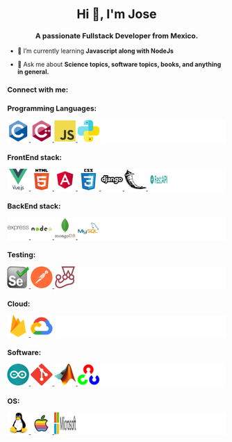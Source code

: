 <h1 align="center">Hi 👋, I'm Jose</h1>
<h3 align="center">A passionate Fullstack Developer from Mexico.</h3>

- 🌱 I’m currently learning **Javascript along with NodeJs**

- 💬 Ask me about **Science topics, software topics, books, and anything in general.**

<h3 align="left">Connect with me:</h3>
<p align="left">
</p>

<h3 align="left">Programming Languages:</h3>
<p align="left" style="background-color:white">
<a href="https://www.cprogramming.com/" target="_blank" rel="noreferrer"> <img src="https://github.com/joslo2345/joslo2345/blob/main/source/c-original.svg" alt="c" width="50" height="50"/> </a>
<a href="https://www.w3schools.com/cpp/" target="_blank" rel="noreferrer"> <img src="https://github.com/joslo2345/joslo2345/blob/main/source/cplusplus-original.svg" alt="cplusplus" width="50" height="50"/> </a>
<a href="https://developer.mozilla.org/en-US/docs/Web/JavaScript" target="_blank" rel="noreferrer"> <img src="https://github.com/joslo2345/joslo2345/blob/main/source/javascript-original.svg" alt="javascript" width="50" height="50"/> </a>
<a href="https://www.python.org" target="_blank" rel="noreferrer"> <img src="https://github.com/joslo2345/joslo2345/blob/main/source/python.png" alt="python" width="50" height="50"/> </a>
</p>

<h3>FrontEnd stack:</h3>
<p align="left" style="background-color:white">
<a href="https://vuejs.org/" target="_blank" rel="noreferrer"> <img src="https://github.com/joslo2345/joslo2345/blob/main/source/vuejs-original-wordmark.svg" alt="vuejs" width="50" height="50"/> </a>
<a href="https://www.w3.org/html/" target="_blank" rel="noreferrer"> <img src="https://github.com/joslo2345/joslo2345/blob/main/source/html5-original-wordmark.svg" alt="html5" width="50" height="50"/> </a>
<a href="https://angular.io" target="_blank" rel="noreferrer"> <img src="https://github.com/joslo2345/joslo2345/blob/main/source/angular.svg" alt="angular" width="50" height="50"/> </a>
<a href="https://www.w3schools.com/css/" target="_blank" rel="noreferrer"> <img src="https://github.com/joslo2345/joslo2345/blob/main/source/css3-original-wordmark.svg" alt="css3" width="50" height="50"/> </a>
<a href="https://www.djangoproject.com/" target="_blank" rel="noreferrer"> <img src="https://github.com/joslo2345/joslo2345/blob/main/source/icons8-django.svg" alt="django" width="50" height="50"/> </a>
<a href="https://flask.palletsprojects.com/" target="_blank" rel="noreferrer"> <img src="https://github.com/joslo2345/joslo2345/blob/main/source/pocoo_flask-icon.svg" alt="flask" width="50" height="50"/> </a>
<a href="https://fastapi.tiangolo.com/" target="_blank" rel="noreferrer"> <img src="https://github.com/joslo2345/joslo2345/blob/main/source/logo-fastapi.png" alt="fastapi" width="50" height="50"/> </a>
</p>

<h3>BackEnd stack:</h3>
<p align="left" style="background-color:white">
<a href="https://expressjs.com" target="_blank" rel="noreferrer"> <img src="https://github.com/joslo2345/joslo2345/blob/main/source/express-original-wordmark.svg" alt="express" width="50" height="50"/> </a>
<a href="https://nodejs.org" target="_blank" rel="noreferrer"> <img src="https://github.com/joslo2345/joslo2345/blob/main/source/nodejs-original-wordmark.svg" alt="nodejs" width="50" height="50"/> </a>
<a href="https://www.mongodb.com/" target="_blank" rel="noreferrer"> <img src="https://github.com/joslo2345/joslo2345/blob/main/source/mongodb-original-wordmark.svg" alt="mongodb" width="50" height="50"/> </a>
<a href="https://www.mysql.com/" target="_blank" rel="noreferrer"> <img src="https://github.com/joslo2345/joslo2345/blob/main/source/mysql-original-wordmark.svg" alt="mysql" width="50" height="50"/> </a>
</p>

<h3>Testing:</h3>
<p align="left" style="background-color:white">
<a href="https://www.selenium.dev" target="_blank" rel="noreferrer"> <img src="https://github.com/joslo2345/joslo2345/blob/main/source/selenium-logo.svg" alt="selenium" width="50" height="50"/> </a>
<a href="https://postman.com" target="_blank" rel="noreferrer"> <img src="https://github.com/joslo2345/joslo2345/blob/main/source/getpostman-icon.svg" alt="postman" width="50" height="50"/> </a>
<a href="https://jestjs.io" target="_blank" rel="noreferrer"> <img src="https://github.com/joslo2345/joslo2345/blob/main/source/jestjsio-icon.svg" alt="jest" width="50" height="50"/> </a>
</p>

<h3>Cloud:</h3>
<p align="left" style="background-color:white">
<a href="https://firebase.google.com/" target="_blank" rel="noreferrer"> <img src="https://github.com/joslo2345/joslo2345/blob/main/source/firebase-icon.svg" alt="firebase" width="50" height="50"/> </a>
<a href="https://cloud.google.com" target="_blank" rel="noreferrer"> <img src="https://github.com/joslo2345/joslo2345/blob/main/source/google_cloud-icon.svg" alt="gcp" width="50" height="50"/> </a>
</p>


<h3>Software:</h3>
<p align="left" style="background-color:white">
<a href="https://www.arduino.cc/" target="_blank" rel="noreferrer"> <img src="https://github.com/joslo2345/joslo2345/blob/main/source/arduino-1.svg" alt="arduino" width="50" height="50"/> </a>
<a href="https://git-scm.com/" target="_blank" rel="noreferrer"> <img src="https://github.com/joslo2345/joslo2345/blob/main/source/git-scm-icon.svg" alt="git" width="50" height="50"/> </a>
<a href="https://www.mathworks.com/" target="_blank" rel="noreferrer"> <img src="https://github.com/joslo2345/joslo2345/blob/main/source/Matlab_Logo.png" alt="matlab" width="50" height="50"/> </a>
<a href="https://opencv.org/" target="_blank" rel="noreferrer"> <img src="https://github.com/joslo2345/joslo2345/blob/main/source/opencv-icon.svg" alt="opencv" width="50" height="50"/> </a>
</p>

<h3>OS:</h3>
<p align="left" style="background-color:white">
<a href="https://www.linux.org/" target="_blank" rel="noreferrer"> <img src="https://github.com/joslo2345/joslo2345/blob/main/source/linux-original.svg" alt="linux" width="50" height="50"/> </a>
<a href="https://www.apple.com/macos" target="_blank" rel="noreferrer"> <img src="https://github.com/joslo2345/joslo2345/blob/main/source/apple-logo_f8ff.png" alt="macos" width="50" height="50"/> </a>
<a href="https://www.microsoft.com/en-us/windows" target="_blank" rel="noreferrer"> <img src="https://github.com/joslo2345/joslo2345/blob/main/source/RE1Mu3b.png" alt="windowsos" width="50" height="50"/> </a>
</p>


<!--
**joslo2345/joslo2345** is a ✨ _special_ ✨ repository because its `README.md` (this file) appears on your GitHub profile.

Here are some ideas to get you started:

- 🔭 I’m currently working on ...
- 🌱 I’m currently learning ...
- 👯 I’m looking to collaborate on ...
- 🤔 I’m looking for help with ...
- 💬 Ask me about ...
- 📫 How to reach me: ...
- 😄 Pronouns: ...
- ⚡ Fun fact: ...
-->
